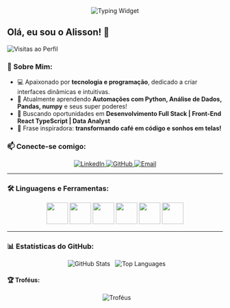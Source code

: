<div align="center">
  <img src="https://readme-typing-svg.herokuapp.com?font=Fira+Code&pause=1000&color=FF6347&width=435&lines=Bem+vindo(a)+ao+meu+GitHub!🚀💻;Sou+um+Dev+Full-Stack!❤️👨‍💻;Vamos+construir+algo+incrível+🧱!;<+>In+Code+We+Trust</>💚💻" alt="Typing Widget" />
</div>

## Olá, eu sou o Alisson! 👋

![Visitas ao Perfil](https://komarev.com/ghpvc/?username=alisson&color=blue&style=flat-square)

### 🚀 Sobre Mim:
- 💻 Apaixonado por **tecnologia e programação**, dedicado a criar interfaces dinâmicas e intuitivas.
- 🌱 Atualmente aprendendo **Automações com Python, Análise de Dados, Pandas, numpy** e seus super poderes!
- 🎯 Buscando oportunidades em **Desenvolvimento Full Stack | Front-End React TypeScript | Data Analyst**
- 🤡 Frase inspiradora: **transformando café em código e sonhos em telas!**


### 📫 Conecte-se comigo:
<div align="center">
  <a href="https://linkedin.com/in/alissonooliveira" target="_blank">
    <img src="https://img.shields.io/badge/LinkedIn-blue?style=for-the-badge&logo=linkedin&logoColor=white" alt="LinkedIn"/>
  </a>
  <a href="https://github.com/alissonooliveiraofc/" target="_blank">
    <img src="https://img.shields.io/badge/GitHub-black?style=for-the-badge&logo=github&logoColor=white" alt="GitHub"/>
  </a>
  <a href="mailto:alissonooliveiraofc@gmail.com" target="_blank">
    <img src="https://img.shields.io/badge/Email-red?style=for-the-badge&logo=gmail&logoColor=white" alt="Email"/>
  </a>
</div>


---



### 🛠️ Linguagens e Ferramentas:
<p align="center">
  <img src="https://cdn.jsdelivr.net/gh/devicons/devicon/icons/javascript/javascript-original.svg" width="50px" />
  <img src="https://cdn.jsdelivr.net/gh/devicons/devicon/icons/html5/html5-original.svg" width="50px" />
  <img src="https://cdn.jsdelivr.net/gh/devicons/devicon/icons/css3/css3-original.svg" width="50px" />
  <img src="https://cdn.jsdelivr.net/gh/devicons/devicon/icons/react/react-original.svg" width="50px" />
  <img src="https://cdn.jsdelivr.net/gh/devicons/devicon/icons/nodejs/nodejs-original.svg" width="50px" />
  <img src="https://cdn.jsdelivr.net/gh/devicons/devicon/icons/git/git-original.svg" width="50px" />
</p>

---

### 📊 Estatísticas do GitHub:
<div align="center">
  <img src="https://github-readme-stats.vercel.app/api?username=alissonooliveiraofc&show_icons=true&theme=dark" alt="GitHub Stats"/>
  <img src="https://github-readme-stats.vercel.app/api/top-langs/?username=alissonooliveiraofc&layout=compact&theme=dark" alt="Top Languages"/>
</div>

#### 🏆 Troféus:
<div align="center">
  <img src="https://github-profile-trophy.vercel.app/?username=alissonooliveiraofc&theme=flat&margin-w=15&margin-h=15" alt="Troféus" />
</div> 


<!--
**alissonooliveiraofc/alissonooliveiraofc** is a ✨ _special_ ✨ repository because its `README.md` (this file) appears on your GitHub profile.

Here are some ideas to get you started:

- 🔭 I’m currently working on ...
- 🌱 I’m currently learning ...
- 👯 I’m looking to collaborate on ...
- 🤔 I’m looking for help with ...
- 💬 Ask me about ...
- 📫 How to reach me: ...
- 😄 Pronouns: ...
- ⚡ Fun fact: ...
-->
